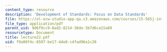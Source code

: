```yaml
---
content_type: resource
description: 'Development of Standards: Focus on Data Standards'
file: https://ol-ocw-studio-app-qa.s3.amazonaws.com/courses/15-565j-integrating-esystems-global-information-systems-spring-2002/f9a00f4c8597be174de8c4fad96a1c20_lecture22.pdf
file_type: application/pdf
parent_uid: 9d6f9cc9-8ad2-8214-38de-3b7d6ca15a89
resourcetype: Document
title: lecture22.pdf
uid: f9a00f4c-8597-be17-4de8-c4fad96a1c20
---
```

